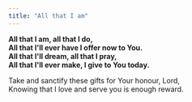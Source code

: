 ```yaml
---
title: "All that I am"
---
```


**All that I am, all that I do,   
All that I'll ever have I offer now to You.   
All that I'll dream, all that I pray,   
All that I'll ever make, I give to You today.**

Take and sanctify these gifts for Your honour, Lord,   
Knowing that I love and serve you is enough reward.